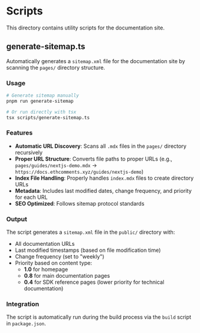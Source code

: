 # Scripts

This directory contains utility scripts for the documentation site.

## generate-sitemap.ts

Automatically generates a `sitemap.xml` file for the documentation site by scanning the `pages/` directory structure.

### Usage

```bash
# Generate sitemap manually
pnpm run generate-sitemap

# Or run directly with tsx
tsx scripts/generate-sitemap.ts
```

### Features

- **Automatic URL Discovery**: Scans all `.mdx` files in the `pages/` directory recursively
- **Proper URL Structure**: Converts file paths to proper URLs (e.g., `pages/guides/nextjs-demo.mdx` → `https://docs.ethcomments.xyz/guides/nextjs-demo`)
- **Index File Handling**: Properly handles `index.mdx` files to create directory URLs
- **Metadata**: Includes last modified dates, change frequency, and priority for each URL
- **SEO Optimized**: Follows sitemap protocol standards

### Output

The script generates a `sitemap.xml` file in the `public/` directory with:

- All documentation URLs
- Last modified timestamps (based on file modification time)
- Change frequency (set to "weekly")
- Priority based on content type:
  - **1.0** for homepage
  - **0.8** for main documentation pages
  - **0.4** for SDK reference pages (lower priority for technical documentation)

### Integration

The script is automatically run during the build process via the `build` script in `package.json`.
